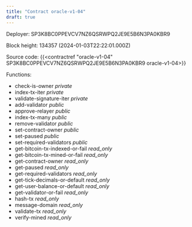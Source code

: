 ```yaml
---
title: "Contract oracle-v1-04"
draft: true
---
```

Deployer: SP3K8BC0PPEVCV7NZ6QSRWPQ2JE9E5B6N3PA0KBR9


 



Block height: 134357 (2024-01-03T22:22:01.000Z)

Source code: {{<contractref "oracle-v1-04" SP3K8BC0PPEVCV7NZ6QSRWPQ2JE9E5B6N3PA0KBR9 oracle-v1-04>}}

Functions:

* check-is-owner _private_
* index-tx-iter _private_
* validate-signature-iter _private_
* add-validator _public_
* approve-relayer _public_
* index-tx-many _public_
* remove-validator _public_
* set-contract-owner _public_
* set-paused _public_
* set-required-validators _public_
* get-bitcoin-tx-indexed-or-fail _read_only_
* get-bitcoin-tx-mined-or-fail _read_only_
* get-contract-owner _read_only_
* get-paused _read_only_
* get-required-validators _read_only_
* get-tick-decimals-or-default _read_only_
* get-user-balance-or-default _read_only_
* get-validator-or-fail _read_only_
* hash-tx _read_only_
* message-domain _read_only_
* validate-tx _read_only_
* verify-mined _read_only_
